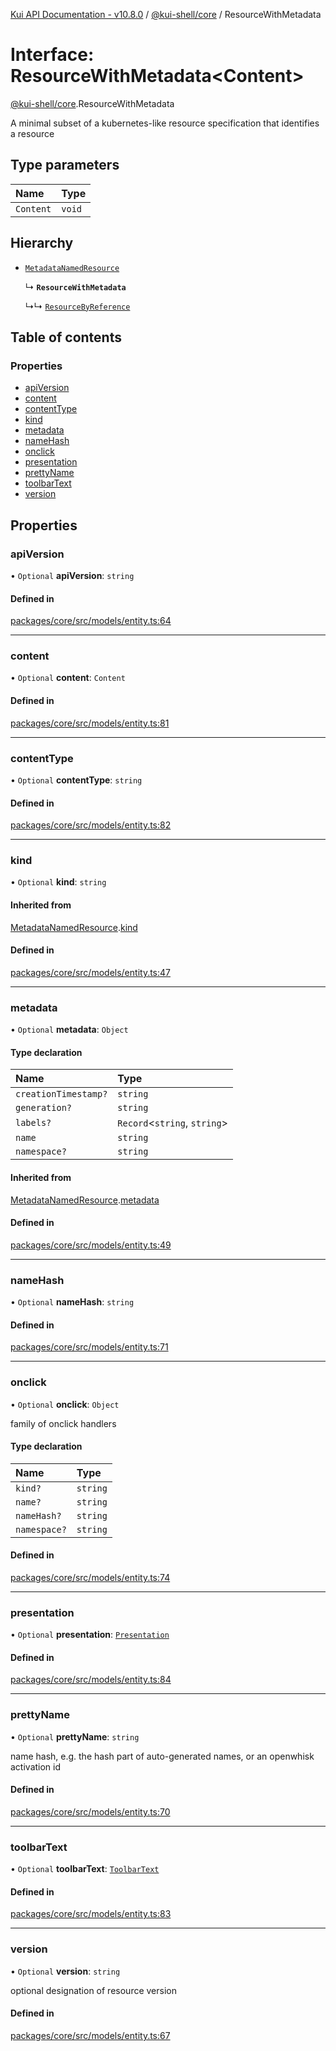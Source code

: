 [Kui API Documentation - v10.8.0](../README.md) / [@kui-shell/core](../modules/kui_shell_core.md) / ResourceWithMetadata

# Interface: ResourceWithMetadata<Content\>

[@kui-shell/core](../modules/kui_shell_core.md).ResourceWithMetadata

A minimal subset of a kubernetes-like resource specification that
identifies a resource

## Type parameters

| Name      | Type   |
| :-------- | :----- |
| `Content` | `void` |

## Hierarchy

- [`MetadataNamedResource`](kui_shell_core.MetadataNamedResource.md)

  ↳ **`ResourceWithMetadata`**

  ↳↳ [`ResourceByReference`](kui_shell_core.ResourceByReference.md)

## Table of contents

### Properties

- [apiVersion](kui_shell_core.ResourceWithMetadata.md#apiversion)
- [content](kui_shell_core.ResourceWithMetadata.md#content)
- [contentType](kui_shell_core.ResourceWithMetadata.md#contenttype)
- [kind](kui_shell_core.ResourceWithMetadata.md#kind)
- [metadata](kui_shell_core.ResourceWithMetadata.md#metadata)
- [nameHash](kui_shell_core.ResourceWithMetadata.md#namehash)
- [onclick](kui_shell_core.ResourceWithMetadata.md#onclick)
- [presentation](kui_shell_core.ResourceWithMetadata.md#presentation)
- [prettyName](kui_shell_core.ResourceWithMetadata.md#prettyname)
- [toolbarText](kui_shell_core.ResourceWithMetadata.md#toolbartext)
- [version](kui_shell_core.ResourceWithMetadata.md#version)

## Properties

### apiVersion

• `Optional` **apiVersion**: `string`

#### Defined in

[packages/core/src/models/entity.ts:64](https://github.com/mra-ruiz/kui/blob/27e887ab4/packages/core/src/models/entity.ts#L64)

---

### content

• `Optional` **content**: `Content`

#### Defined in

[packages/core/src/models/entity.ts:81](https://github.com/mra-ruiz/kui/blob/27e887ab4/packages/core/src/models/entity.ts#L81)

---

### contentType

• `Optional` **contentType**: `string`

#### Defined in

[packages/core/src/models/entity.ts:82](https://github.com/mra-ruiz/kui/blob/27e887ab4/packages/core/src/models/entity.ts#L82)

---

### kind

• `Optional` **kind**: `string`

#### Inherited from

[MetadataNamedResource](kui_shell_core.MetadataNamedResource.md).[kind](kui_shell_core.MetadataNamedResource.md#kind)

#### Defined in

[packages/core/src/models/entity.ts:47](https://github.com/mra-ruiz/kui/blob/27e887ab4/packages/core/src/models/entity.ts#L47)

---

### metadata

• `Optional` **metadata**: `Object`

#### Type declaration

| Name                 | Type                          |
| :------------------- | :---------------------------- |
| `creationTimestamp?` | `string`                      |
| `generation?`        | `string`                      |
| `labels?`            | `Record`<`string`, `string`\> |
| `name`               | `string`                      |
| `namespace?`         | `string`                      |

#### Inherited from

[MetadataNamedResource](kui_shell_core.MetadataNamedResource.md).[metadata](kui_shell_core.MetadataNamedResource.md#metadata)

#### Defined in

[packages/core/src/models/entity.ts:49](https://github.com/mra-ruiz/kui/blob/27e887ab4/packages/core/src/models/entity.ts#L49)

---

### nameHash

• `Optional` **nameHash**: `string`

#### Defined in

[packages/core/src/models/entity.ts:71](https://github.com/mra-ruiz/kui/blob/27e887ab4/packages/core/src/models/entity.ts#L71)

---

### onclick

• `Optional` **onclick**: `Object`

family of onclick handlers

#### Type declaration

| Name         | Type     |
| :----------- | :------- |
| `kind?`      | `string` |
| `name?`      | `string` |
| `nameHash?`  | `string` |
| `namespace?` | `string` |

#### Defined in

[packages/core/src/models/entity.ts:74](https://github.com/mra-ruiz/kui/blob/27e887ab4/packages/core/src/models/entity.ts#L74)

---

### presentation

• `Optional` **presentation**: [`Presentation`](../enums/kui_shell_core.Presentation.md)

#### Defined in

[packages/core/src/models/entity.ts:84](https://github.com/mra-ruiz/kui/blob/27e887ab4/packages/core/src/models/entity.ts#L84)

---

### prettyName

• `Optional` **prettyName**: `string`

name hash, e.g. the hash part of auto-generated names, or an openwhisk activation id

#### Defined in

[packages/core/src/models/entity.ts:70](https://github.com/mra-ruiz/kui/blob/27e887ab4/packages/core/src/models/entity.ts#L70)

---

### toolbarText

• `Optional` **toolbarText**: [`ToolbarText`](kui_shell_core.ToolbarText.md)

#### Defined in

[packages/core/src/models/entity.ts:83](https://github.com/mra-ruiz/kui/blob/27e887ab4/packages/core/src/models/entity.ts#L83)

---

### version

• `Optional` **version**: `string`

optional designation of resource version

#### Defined in

[packages/core/src/models/entity.ts:67](https://github.com/mra-ruiz/kui/blob/27e887ab4/packages/core/src/models/entity.ts#L67)
